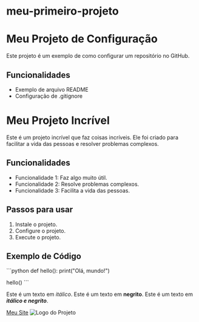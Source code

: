# meu-primeiro-projeto
# Meu Projeto de Configuração
Este projeto é um exemplo de como configurar um repositório no GitHub.
## Funcionalidades
- Exemplo de arquivo README
- Configuração de .gitignore
# Meu Projeto Incrível

Este é um projeto incrível que faz coisas incríveis. Ele foi criado para facilitar a vida das pessoas e resolver problemas complexos.

## Funcionalidades

* Funcionalidade 1: Faz algo muito útil.
* Funcionalidade 2: Resolve problemas complexos.
* Funcionalidade 3: Facilita a vida das pessoas.

## Passos para usar

1. Instale o projeto.
2. Configure o projeto.
3. Execute o projeto.

## Exemplo de Código

\`\`\`python
def hello():
print("Olá, mundo!")

hello()
\`\`\`

Este é um texto em *itálico*.
Este é um texto em **negrito**.
Este é um texto em ***itálico e negrito***.

[Meu Site](https://www.example.com)
![Logo do Projeto](https://www.example.com/logo.png)
